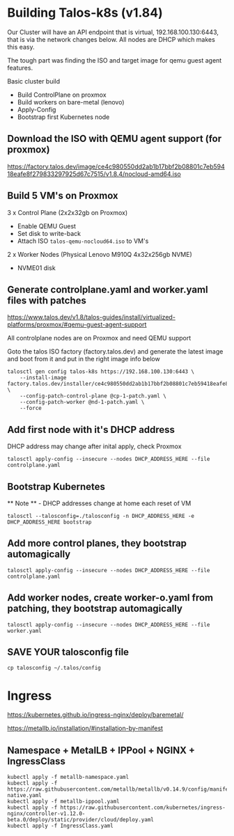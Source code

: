 # Building Talos-k8s (v1.84)

Our Cluster will have an API endpoint that is virtual, 192.168.100.130:6443, that is via the network changes below.  All nodes are DHCP which makes this easy.

The tough part was finding the ISO and target image for qemu guest agent features.

Basic cluster build
- Build ControlPlane on proxmox
- Build workers on bare-metal (lenovo)
- Apply-Config
- Bootstrap first Kubernetes node

## Download the ISO with QEMU agent support (for proxmox)
https://factory.talos.dev/image/ce4c980550dd2ab1b17bbf2b08801c7eb59418eafe8f279833297925d67c7515/v1.8.4/nocloud-amd64.iso

## Build 5 VM's on Proxmox
3 x Control Plane  (2x2x32gb on Proxmox)  
- Enable QEMU Guest
- Set disk to write-back
- Attach ISO ```talos-qemu-nocloud64.iso``` to VM's

2 x Worker Nodes   (Physical Lenovo M910Q 4x32x256gb NVME)
- NVME01 disk


## Generate controlplane.yaml and worker.yaml files with patches
https://www.talos.dev/v1.8/talos-guides/install/virtualized-platforms/proxmox/#qemu-guest-agent-support

All controlplane nodes are on Proxmox and need QEMU support

Goto the talos ISO factory (factory.talos.dev) and generate the latest image and boot from it and put in the right image info below

```
talosctl gen config talos-k8s https://192.168.100.130:6443 \
    --install-image factory.talos.dev/installer/ce4c980550dd2ab1b17bbf2b08801c7eb59418eafe8f279833297925d67c7515:v1.9.4 \
    --config-patch-control-plane @cp-1-patch.yaml \
    --config-patch-worker @nd-1-patch.yaml \
    --force
```

## Add first node with it's DHCP address
DHCP address may change after inital apply, check Proxmox
```
talosctl apply-config --insecure --nodes DHCP_ADDRESS_HERE --file controlplane.yaml
```

## Bootstrap Kubernetes
** Note ** - DHCP addresses change at home each reset of VM
```
talosctl --talosconfig=./talosconfig -n DHCP_ADDRESS_HERE -e DHCP_ADDRESS_HERE bootstrap
```

## Add more control planes, they bootstrap automagically
```
talosctl apply-config --insecure --nodes DHCP_ADDRESS_HERE --file controlplane.yaml
```

## Add worker nodes, create worker-o.yaml from patching, they bootstrap automagically
```
talosctl apply-config --insecure --nodes DHCP_ADDRESS_HERE --file worker.yaml
```

## SAVE YOUR talosconfig file
```
cp talosconfig ~/.talos/config
```

# Ingress
https://kubernetes.github.io/ingress-nginx/deploy/baremetal/

https://metallb.io/installation/#installation-by-manifest


## Namespace + MetalLB + IPPool + NGINX + IngressClass  
```
kubectl apply -f metallb-namespace.yaml
kubectl apply -f https://raw.githubusercontent.com/metallb/metallb/v0.14.9/config/manifests/metallb-native.yaml
kubectl apply -f metallb-ippool.yaml
kubectl apply -f https://raw.githubusercontent.com/kubernetes/ingress-nginx/controller-v1.12.0-beta.0/deploy/static/provider/cloud/deploy.yaml
kubectl apply -f IngressClass.yaml
```

